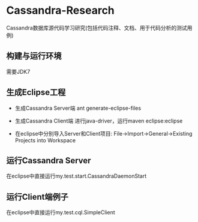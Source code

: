 Cassandra-Research
==================

Cassandra数据库源代码学习研究(包括代码注释、文档、用于代码分析的测试用例)

## 构建与运行环境

需要JDK7


## 生成Eclipse工程

* 生成Cassandra Server端
ant generate-eclipse-files <br>

* 生成Cassandra Client端
进行java-driver，运行maven eclipse:eclipse

* 在eclipse中分别导入Server和Client项目: 
File->Import->General->Existing Projects into Workspace


## 运行Cassandra Server

在eclipse中直接运行my.test.start.CassandraDaemonStart


## 运行Client端例子

在eclipse中直接运行my.test.cql.SimpleClient

